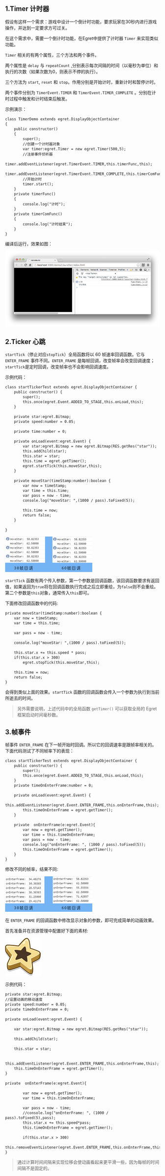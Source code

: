 ## 1.Timer 计时器 

假设有这样一个需求：游戏中设计一个倒计时功能，要求玩家在30秒内进行游戏操作，并达到一定要求方可过关。 

在这个需求中，需要一个倒计时功能，在Egret中提供了计时器 `Timer` 来实现类似功能。

`Timer` 相关的有两个属性，三个方法和两个事件。

两个属性是 `delay` 与 `repeatCount` ,分别表示每次间隔的时间（以毫秒为单位）和执行的次数（如果次数为0，则表示不停的执行）。

三个方法为 `start`, `reset` 和 `stop`。作用分别是开始计时，重新计时和暂停计时。

两个事件分别为 `TimerEvent.TIMER` 和 `TimerEvent.TIMER_COMPLETE` 。分别在计时过程中触发和计时结束后触发。

示例演示：

```
class TimerDemo extends egret.DisplayObjectContainer
{
    public constructor()
    {
        super();
        //创建一个计时器对象
        var timer:egret.Timer = new egret.Timer(500,5);
        //注册事件侦听器
        timer.addEventListener(egret.TimerEvent.TIMER,this.timerFunc,this);
        timer.addEventListener(egret.TimerEvent.TIMER_COMPLETE,this.timerComFunc,this);
        //开始计时
        timer.start();
    }
    private timerFunc()
    {
        console.log("计时");
    }
    private timerComFunc()
    {
        console.log("计时结束");
    }
}
```

编译后运行，效果如图：

![](5565750821720.png)

## 2.Ticker 心跳

`startTick`（停止对应`stopTick`）全局函数将以 60 帧速率回调函数。它与 `ENTER_FRAME` 事件不同。`ENTER_FRAME` 是每帧回调，改变帧率会改变回调速度；`startTick`是定时回调，改变帧率也不会影响回调速度。

示例代码：

```
class startTickerTest extends egret.DisplayObjectContainer {
    public constructor() {
        super();
        this.once(egret.Event.ADDED_TO_STAGE,this.onLoad,this);
    }

    private star:egret.Bitmap;
    private speed:number = 0.05;

    private time:number = 0;
    
    private onLoad(event:egret.Event) {
        var star:egret.Bitmap = new egret.Bitmap(RES.getRes("star"));
        this.addChild(star);
        this.star = star;
        this.time = egret.getTimer();
        egret.startTick(this.moveStar,this);
    }

    private moveStar(timeStamp:number):boolean {
        var now = timeStamp;
        var time = this.time;
        var pass = now - time;
        console.log("moveStar: ",(1000 / pass).toFixed(5));

        this.time = now;
        return false;
    }

}
```

![](56d7f314c211f.png)

`startTick` 函数有两个传入参数，第一个参数是回调函数，该回调函数要求有返回值，如果返回为`true`将在回调函数执行完成之后立即重绘，为`false`则不会重绘。第二个参数是`this`对象，通常传入`this`即可。

下面修改回调函数中的代码:
```
private moveStar(timeStamp:number):boolean {
    var now = timeStamp;
    var time = this.time;

    var pass = now - time;

    console.log("moveStar: ",(1000 / pass).toFixed(5));

    this.star.x += this.speed * pass;
    if(this.star.x > 300)
        egret.stopTick(this.moveStar,this);

    this.time = now;
    return false;
}
```

会得到类似上面的效果。`startTick` 函数的回调函数会传入一个参数为执行到当前所逝去的时间。

>另外需要说明，上述代码中的全局函数 `getTimer()` 可以获取全局的 Egret 框架启动时间毫秒数。

## 3.帧事件

帧事件 `ENTER_FRAME` 在下一帧开始时回调。所以它的回调速率是跟帧率相关的。下面代码测试了不同帧率下的表现：

```
class startTickerTest extends egret.DisplayObjectContainer {
    public constructor() {
        super();
        this.once(egret.Event.ADDED_TO_STAGE,this.onLoad,this);
    }
    private timeOnEnterFrame:number = 0;
    
    private onLoad(event:egret.Event) {
        this.addEventListener(egret.Event.ENTER_FRAME,this.onEnterFrame,this);
        this.timeOnEnterFrame = egret.getTimer();
    }
    
    private  onEnterFrame(e:egret.Event){  
        var now = egret.getTimer();
        var time = this.timeOnEnterFrame;
        var pass = now - time;
        console.log("onEnterFrame: ", (1000 / pass).toFixed(5));
        this.timeOnEnterFrame = egret.getTimer();
    }
}
```

修改不同的帧率，结果不同:

![](56d7f314a338f.png)


在 `ENTER_FRAME` 的回调函数中修改显示对象的参数，即可完成简单的动画效果。

首先准备并在资源管理中配置好下面的素材:

![](56d7f30de1131.png)

示例代码：

```
private star:egret.Bitmap;
//设置动画的移动速度
private speed:number = 0.05;
private timeOnEnterFrame = 0;

private onLoad(event:egret.Event) {

    var star:egret.Bitmap = new egret.Bitmap(RES.getRes("star"));

    this.addChild(star);

    this.star = star;

    this.addEventListener(egret.Event.ENTER_FRAME,this.onEnterFrame,this);
    this.timeOnEnterFrame = egret.getTimer();
}

private  onEnterFrame(e:egret.Event){

        var now = egret.getTimer();
        var time = this.timeOnEnterFrame;

        var pass = now - time;
        //console.log("onEnterFrame: ", (1000 / pass).toFixed(5),pass);
        this.star.x += this.speed*pass;
        this.timeOnEnterFrame = egret.getTimer();

        if(this.star.x > 300)
            this.removeEventListener(egret.Event.ENTER_FRAME,this.onEnterFrame,this);
}
```

>通过计算时间间隔来实现位移会使动画看起来更平滑一些，因为每帧的时间间隔不是固定的。
